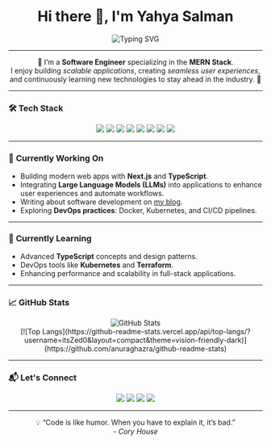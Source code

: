 <h1 align="center">Hi there 👋, I'm Yahya Salman</h1>
<p align="center">
  <img src="https://readme-typing-svg.herokuapp.com?font=Fira+Code&size=22&pause=1000&color=6B39D6&center=true&vCenter=true&width=440&lines=Software+Engineer;MERN+Stack+Developer;Passionate+about+Clean+Code;Exploring+DevOps" alt="Typing SVG" />
</p>

---

<p align="center">
  🌟 I’m a <strong>Software Engineer</strong> specializing in the <strong>MERN Stack</strong>. <br>
  I enjoy building <em>scalable applications</em>, creating <em>seamless user experiences</em>, <br>
  and continuously learning new technologies to stay ahead in the industry. 🚀
</p>

---

### 🛠️ **Tech Stack**

<div align="center">
  <img src="https://img.shields.io/badge/React-61DAFB?style=for-the-badge&logo=react&logoColor=white" />
  <img src="https://img.shields.io/badge/Node.js-339933?style=for-the-badge&logo=node.js&logoColor=white" />
  <img src="https://img.shields.io/badge/Express.js-000000?style=for-the-badge&logo=express&logoColor=white" />
  <img src="https://img.shields.io/badge/MongoDB-47A248?style=for-the-badge&logo=mongodb&logoColor=white" />
  <img src="https://img.shields.io/badge/Next.js-000000?style=for-the-badge&logo=next.js&logoColor=white" />
  <img src="https://img.shields.io/badge/Tailwind_CSS-38B2AC?style=for-the-badge&logo=tailwind-css&logoColor=white" />
  <img src="https://img.shields.io/badge/TypeScript-3178C6?style=for-the-badge&logo=typescript&logoColor=white" />
  <img src="https://img.shields.io/badge/Docker-2496ED?style=for-the-badge&logo=docker&logoColor=white" />
</div>

---

### 🚀 **Currently Working On**
- Building modern web apps with **Next.js** and **TypeScript**.
- Integrating **Large Language Models (LLMs)** into applications to enhance user experiences and automate workflows.  
- Writing about software development on [my blog](https://medium.com/@saimyahya47).
- Exploring **DevOps practices**: Docker, Kubernetes, and CI/CD pipelines.

---

### 🌱 **Currently Learning**
- Advanced **TypeScript** concepts and design patterns.
- DevOps tools like **Kubernetes** and **Terraform**.
- Enhancing performance and scalability in full-stack applications.

---

### 📈 **GitHub Stats**

<p align="center">
  <img src="https://github-readme-stats.vercel.app/api?username=Yahya305&show_icons=true&theme=radical" alt="GitHub Stats" />
  <br />
<!--   <img src="https://github-readme-streak-stats.herokuapp.com?user=Yahya305&theme=default" alt="GitHub Streak" /> -->
  [![Top Langs](https://github-readme-stats.vercel.app/api/top-langs/?username=itsZed0&layout=compact&theme=vision-friendly-dark)](https://github.com/anuraghazra/github-readme-stats)
</p>

---

### 📬 **Let's Connect**

<div align="center">
  <a href="https://github.com/Yahya305"><img src="https://img.shields.io/badge/GitHub-181717?style=for-the-badge&logo=github&logoColor=white" /></a>
  <a href="https://www.linkedin.com/in/yahya-salman-37aa29263/"><img src="https://img.shields.io/badge/LinkedIn-0A66C2?style=for-the-badge&logo=linkedin&logoColor=white" /></a>
  <a href="https://medium.com/@saimyahya47"><img src="https://img.shields.io/badge/Medium-12100E?style=for-the-badge&logo=medium&logoColor=white" /></a>
  <a href="https://www.facebook.com/yahya.salman.3597"><img src="https://img.shields.io/badge/Facebook-1877F2?style=for-the-badge&logo=facebook&logoColor=white" /></a>
</div>

---

<p align="center">
  💡 “Code is like humor. When you have to explain it, it’s bad.” <br><em>- Cory House</em>
</p>
